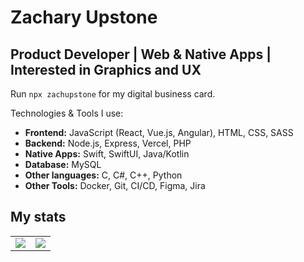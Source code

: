 # Zachary Upstone

## Product Developer | Web & Native Apps | Interested in Graphics and UX

Run `npx zachupstone` for my digital business card.

Technologies & Tools I use:  
- **Frontend:** JavaScript (React, Vue.js, Angular), HTML, CSS, SASS
- **Backend:** Node.js, Express, Vercel, PHP
- **Native Apps:** Swift, SwiftUI, Java/Kotlin
- **Database:** MySQL
- **Other languages:** C, C#, C++, Python
- **Other Tools:** Docker, Git, CI/CD, Figma, Jira

## My stats

<table>
  <tr>
    <td style="vertical-align: top;">
      <img src="https://github-readme-stats.vercel.app/api/top-langs/?username=zu213&langs_count=10&theme=radical&layout=donut-vertical" style="min-width: 10px;">
    </td>
    <td style="vertical-align: top;">
      <img src="https://top-tracks-omega.vercel.app/api/spotify" style="min-width: 10px;">
    </td>
  </tr>
</table>
